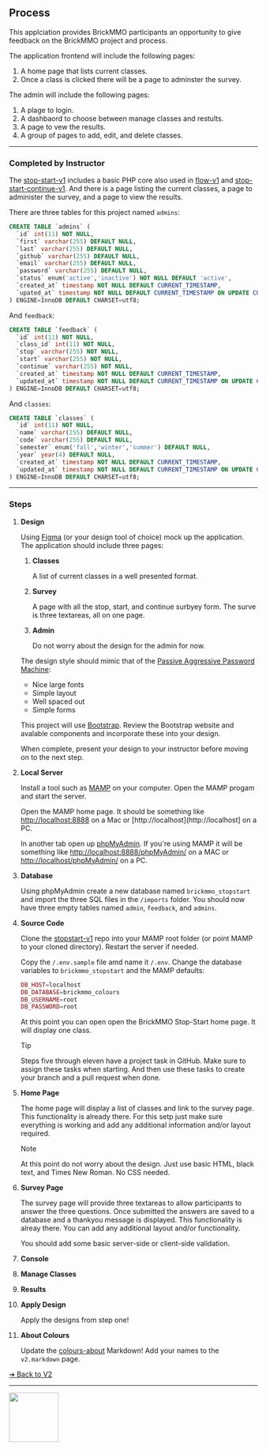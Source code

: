 <style>@import url("//readme.codeadam.ca/readme.css");</style>

## Process

This applciation provides BrickMMO participants an opportunity to give feedback on the BrickMMO project and process. 

The application frontend will include the following pages:

1. A home page that lists current classes.
2. Once a class is clicked there will be a page to adminster the survey.

The admin will include the following pages:

1. A plage to login.
2. A dashbaord to choose between manage classes and restults.
3. A page to vew the results.
4. A group of pages to add, edit, and delete classes.

*** 

### Completed by Instructor

The [stop-start-v1](https://github.com/BrickMMO/stop-start-v12) includes a basic PHP core also used in [flow-v1](https://github.com/BrickMMO/flow-v2) and [stop-start-continue-v1](https://github.com/BrickMMO/stop-start-continue-v1). And there is a page listing the current classes, a page to administer the survey, and a page to view the results.

There are three tables for this project named `admins`:

```sql
CREATE TABLE `admins` (
  `id` int(11) NOT NULL,
  `first` varchar(255) DEFAULT NULL,
  `last` varchar(255) DEFAULT NULL,
  `github` varchar(255) DEFAULT NULL,
  `email` varchar(255) DEFAULT NULL,
  `password` varchar(255) DEFAULT NULL,
  `status` enum('active','inactive') NOT NULL DEFAULT 'active',
  `created_at` timestamp NOT NULL DEFAULT CURRENT_TIMESTAMP,
  `upated_at` timestamp NOT NULL DEFAULT CURRENT_TIMESTAMP ON UPDATE CURRENT_TIMESTAMP
) ENGINE=InnoDB DEFAULT CHARSET=utf8;
```

And `feedback`:

```sql
CREATE TABLE `feedback` (
  `id` int(11) NOT NULL,
  `class_id` int(11) NOT NULL,
  `stop` varchar(255) NOT NULL,
  `start` varchar(255) NOT NULL,
  `continue` varchar(255) NOT NULL,
  `created_at` timestamp NOT NULL DEFAULT CURRENT_TIMESTAMP,
  `updated_at` timestamp NOT NULL DEFAULT CURRENT_TIMESTAMP ON UPDATE CURRENT_TIMESTAMP
) ENGINE=InnoDB DEFAULT CHARSET=utf8;
```

And `classes`:

```sql
CREATE TABLE `classes` (
  `id` int(11) NOT NULL,
  `name` varchar(255) DEFAULT NULL,
  `code` varchar(255) DEFAULT NULL,
  `semester` enum('fall','winter','summer') DEFAULT NULL,
  `year` year(4) DEFAULT NULL,
  `created_at` timestamp NOT NULL DEFAULT CURRENT_TIMESTAMP,
  `updated_at` timestamp NOT NULL DEFAULT CURRENT_TIMESTAMP ON UPDATE CURRENT_TIMESTAMP
) ENGINE=InnoDB DEFAULT CHARSET=utf8;
```

*** 

### Steps

1. **Design**

    Using [Figma](https://www.figma.com/) (or your design tool of choice) mock up the application. The application should include three pages:

    1. **Classes**

        A list of current classes in a well presented format. 

    2. **Survey**

        A page with all the stop, start, and continue surbyey form. The surve is three textareas, all on one page.

    3. **Admin**

        Do not worry about the design for the admin for now. 

    The design style should mimic that of the [Passive Aggressive Password Machine](https://trypap.com/):

    - Nice large fonts
    - Simple layout
    - Well spaced out
    - Simple forms

    This project will use [Bootstrap](https://getbootstrap.com/). Review the Bootstrap website and avalable components and incorporate these into your design. 

    When complete, present your design to your instructor before moving on to the next step. 

2. **Local Server**

    Install a tool such as [MAMP](https://www.mamp.info/) on your computer. Open the MAMP progam and start the server. 

    Open the MAMP home page. It should be something like [http://localhost:8888](http://localhost:8888) on a Mac or [http://localhost](http://localhost] on a PC.

    In another tab open up [phpMyAdmin](https://www.phpmyadmin.net/). If you're using MAMP it will be something like [http://localhost:8888/phpMyAdmin/](http://localhost:8888/phpMyAdmin/) on a MAC or [http://localhost/phpMyAdmin/](http://localhost/phpMyAdmin/) on a PC.
    
3. **Database**

    Using phpMyAdmin create a new database named `brickmmo_stopstart` and import the three SQL files in the `/imports` folder. You should now have three empty tables named `admin`, `feedback`, and `admins`.

4. **Source Code**

    Clone the [stopstart-v1](https://github.com/BrickMMO/stopstart-v1) repo into your MAMP root folder (or point MAMP to your cloned directory). Restart the server if needed. 

    Copy the `/.env.sample` file amd name it `/.env`. Change the database variables to `brickmmo_stopstart` and the MAMP defaults:

    ```php
    DB_HOST=localhost
    DB_DATABASE=brickmmo_colours
    DB_USERNAME=root
    DB_PASSWORD=root
    ```

    At this point you can open open the BrickMMO Stop-Start home page. It will display one class.

    > [!TIP]  
    > Steps five through eleven have a project task in GitHub. Make sure to assign these tasks when starting. And then use these tasks to create your branch and a pull request when done.

5. **Home Page**

   The home page will display a list of classes and link to the survey page. This functionality is already there. For this setp just make sure everything is working and add any additional information and/or layout required. 
    
    > [!NOTE]  
    > At this point do not worry about the design. Just use basic HTML, black text, and Times New Roman. No CSS needed. 

7. **Survey Page**

    The survey page will provide three textareas to allow participants to answer the three questions. Once submitted the answers are saved to a database and a thankyou message is displayed. This functionality is alreay there. You can add any additional layout and/or functionality.

   You should add some basic server-side or client-side validation. 

9. **Console**

10. **Manage Classes**

11. **Results**
    
12. **Apply Design**

    Apply the designs from step one!

13. **About Colours** 

    Update the [colours-about](https://github.com/BrickMMO/colours-about) Markdown! Add your names to the `v2.markdown` page.

[&#10132; Back to V2](/colours-about/v2)

---

<a href="https://brickmmo.com">
<img src="https://brickmmo.com/images/brickmmo-logo-horizontal.jpg" width="100">
</a>
